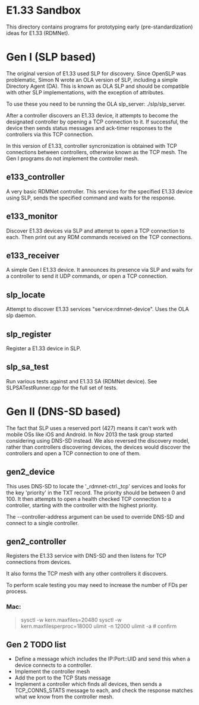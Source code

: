 # E1.33 Sandbox

This directory contains programs for prototyping early (pre-standardization)
ideas for E1.33 (RDMNet).

# Gen I (SLP based)

The original version of E1.33 used SLP for discovery. Since OpenSLP was
problematic, Simon N wrote an OLA version of SLP, including a simple Directory
Agent (DA). This is known as OLA SLP and should be compatible with other SLP
implementations, with the exception of attributes.

To use these you need to be running the OLA slp_server: ./slp/slp_server.

After a controller discovers an E1.33 device, it attempts to become the
designated controller by opening a TCP connection to it. If successful, the
device then sends status messages and ack-timer responses to the controllers
via this TCP connection.

In this version of E1.33, controller syncronization is obtained with TCP
connections between controllers, otherwise known as the TCP mesh. The Gen I
programs do not implement the controller mesh.

## e133_controller

A very basic RDMNet controller. This services for the specified E1.33 device
using SLP, sends the specified command and waits for the response.

## e133_monitor

Discover E1.33 devices via SLP and attempt to open a TCP connection to each.
Then print out any RDM commands received on the TCP connections.

## e133_receiver

A simple Gen I E1.33 device. It announces its presence via SLP and waits for a
controller to send it UDP commands, or open a TCP connection.

## slp_locate

Attempt to discover E1.33 services "service:rdmnet-device". Uses the OLA slp
daemon.

## slp_register

Register a E1.33 device in SLP.

## slp_sa_test

Run various tests against and E1.33 SA (RDMNet device). See SLPSATestRunner.cpp
for the full set of tests.

# Gen II (DNS-SD based)

The fact that SLP uses a reserved port (427) means it can't work with mobile
OSs like iOS and Android. In Nov 2013 the task group started considering using
DNS-SD instead. We also reversed the discovery model, rather than controllers
discovering devices, the devices would discover the controllers and open a TCP
connection to one of them.

## gen2_device

This uses DNS-SD to locate the '_rdmnet-ctrl._tcp' services and looks for the
key 'priority' in the TXT record. The priority should be between 0 and 100. It
then attempts to open a health checked TCP connection to a controller, starting
with the controller with the highest priority.

The --controller-address argument can be used to override DNS-SD and connect to
a single controller.

## gen2_controller

Registers the E1.33 service with DNS-SD and then listens for TCP connections
from devices.

It also forms the TCP mesh with any other controllers it discovers.

To perform scale testing you may need to increase the number of FDs per process.

### Mac:

> sysctl -w kern.maxfiles=20480
> sysctl -w kern.maxfilesperproc=18000
> ulimit -n 12000
> ulimit -a  # confirm

## Gen 2 TODO list

* Define a message which includes the IP:Port::UID and send this when a device
  connects to a controller.
* Implement the controller mesh
* Add the port to the TCP Stats message
* Implement a controller which finds all devices, then sends a TCP_CONNS_STATS
  message to each, and check the response matches what we know from the
  controller mesh.
